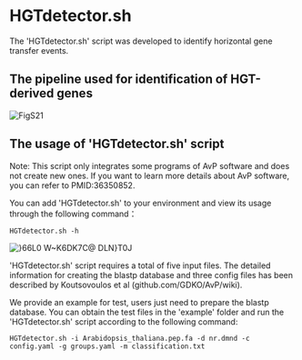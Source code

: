 # HGTdetector.sh

The 'HGTdetector.sh' script was developed to identify horizontal gene transfer events.

## The pipeline used for identification of HGT-derived genes  
![FigS21](https://github.com/SextupleV/TD-research/assets/22436936/ccaa81e6-4a68-4811-895d-7af06235cba5)

## The usage of 'HGTdetector.sh' script

Note: This script only integrates some programs of AvP software and does not create new ones. If you want to learn more details about AvP software, you can refer to PMID:36350852.

You can add 'HGTdetector.sh' to your environment and view its usage through the following command：

```HGTdetector.sh -h```

![}66L0 W~K6DK7C@ DLN}T0J](https://github.com/SextupleV/TD-research/assets/22436936/13175670-86d7-4f10-a393-dbe38fcdab14)

'HGTdetector.sh' script requires a total of five input files. The detailed information for creating the blastp database and three config files has been described by Koutsovoulos et al (github.com/GDKO/AvP/wiki).

We provide an example for test, users just need to prepare the blastp database. You can obtain the test files in the 'example' folder and run the 'HGTdetector.sh' script according to the following command:

```HGTdetector.sh -i Arabidopsis_thaliana.pep.fa -d nr.dmnd -c config.yaml -g groups.yaml -m classification.txt```




